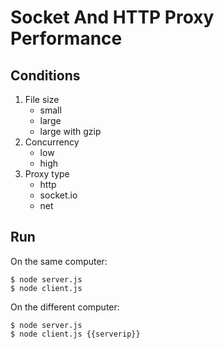 # Socket And HTTP Proxy Performance

## Conditions

1. File size
    - small
    - large
    - large with gzip
2. Concurrency
    - low
    - high
3. Proxy type
    - http
    - socket.io
    - net

## Run

On the same computer:

```
$ node server.js
$ node client.js
```
On the different computer:

```
$ node server.js
$ node client.js {{serverip}}
```

